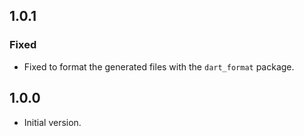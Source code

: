 ## 1.0.1

### Fixed

- Fixed to format the generated files with the `dart_format` package.

## 1.0.0

- Initial version.
